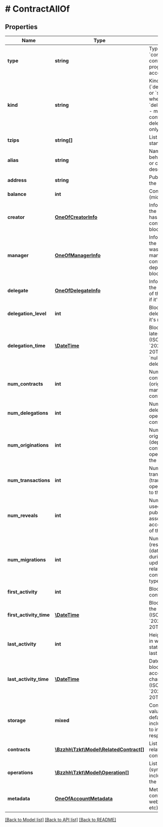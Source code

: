 # # ContractAllOf

## Properties

Name | Type | Description | Notes
------------ | ------------- | ------------- | -------------
**type** | **string** | Type of the account, &#x60;contract&#x60; - smart contract programmable account | [optional]
**kind** | **string** | Kind of the contract (&#x60;delegator_contract&#x60; or &#x60;smart_contract&#x60;), where &#x60;delegator_contract&#x60; - manager.tz smart contract for delegation purpose only | [optional]
**tzips** | **string[]** | List of implemented standards (TZIPs) | [optional]
**alias** | **string** | Name of the project behind the contract or contract description | [optional]
**address** | **string** | Public key hash of the contract | [optional]
**balance** | **int** | Contract balance (micro tez) | [optional]
**creator** | [**OneOfCreatorInfo**](OneOfCreatorInfo.md) | Information about the account, which has deployed the contract to the blockchain | [optional]
**manager** | [**OneOfManagerInfo**](OneOfManagerInfo.md) | Information about the account, which was marked as a manager when contract was deployed to the blockchain | [optional]
**delegate** | [**OneOfDelegateInfo**](OneOfDelegateInfo.md) | Information about the current delegate of the contract. &#x60;null&#x60; if it&#39;s not delegated | [optional]
**delegation_level** | **int** | Block height of latest delegation. &#x60;null&#x60; if it&#39;s not delegated | [optional]
**delegation_time** | [**\DateTime**](\DateTime.md) | Block datetime of latest delegation (ISO 8601, e.g. &#x60;2020-02-20T02:40:57Z&#x60;). &#x60;null&#x60; if it&#39;s not delegated | [optional]
**num_contracts** | **int** | Number of contracts, created (originated) and/or managed by the contract | [optional]
**num_delegations** | **int** | Number of delegation operations of the contract | [optional]
**num_originations** | **int** | Number of origination (deployment / contract creation) operations, related the contract | [optional]
**num_transactions** | **int** | Number of transaction (transfer) operations, related to the contract | [optional]
**num_reveals** | **int** | Number of reveal (is used to reveal the public key associated with an account) operations of the contract | [optional]
**num_migrations** | **int** | Number of migration (result of the context (database) migration during a protocol update) operations related to the contract (synthetic type) | [optional]
**first_activity** | **int** | Block height of the contract creation | [optional]
**first_activity_time** | [**\DateTime**](\DateTime.md) | Block datetime of the contract creation (ISO 8601, e.g. &#x60;2020-02-20T02:40:57Z&#x60;) | [optional]
**last_activity** | **int** | Height of the block in which the account state was changed last time | [optional]
**last_activity_time** | [**\DateTime**](\DateTime.md) | Datetime of the block in which the account state was changed last time (ISO 8601, e.g. &#x60;2020-02-20T02:40:57Z&#x60;) | [optional]
**storage** | **mixed** | Contract storage value. Omitted by default. Use &#x60;?includeStorage&#x3D;true&#x60; to include it in response. | [optional]
**contracts** | [**\Bzzhh\Tzkt\Model\RelatedContract[]**](RelatedContract.md) | List of contracts, related to the contract | [optional]
**operations** | [**\Bzzhh\Tzkt\Model\Operation[]**](Operation.md) | List of all operations (synthetic type included), related to the contract | [optional]
**metadata** | [**OneOfAccountMetadata**](OneOfAccountMetadata.md) | Metadata of the contract (alias, logo, website, contacts, etc) | [optional]

[[Back to Model list]](../../README.md#models) [[Back to API list]](../../README.md#endpoints) [[Back to README]](../../README.md)
